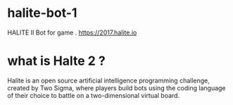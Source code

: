 # halite-bot-1
HALITE II Bot for game .
https://2017.halite.io

# what is Halte 2 ?
Halite is an open source artificial intelligence programming challenge, created by Two Sigma, where players build bots using the coding language of their choice to battle on a two-dimensional virtual board.



